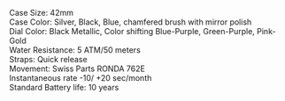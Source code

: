 Case Size: 42mm  
Case Color: Silver, Black, Blue, chamfered brush with mirror polish  
Dial Color: Black Metallic, Color shifting Blue-Purple, Green-Purple, Pink-Gold  
Water Resistance: 5 ATM/50 meters  
Straps: Quick release  
Movement: Swiss Parts RONDA 762E  
Instantaneous rate -10/ +20 sec/month  
Standard Battery life: 10 years
